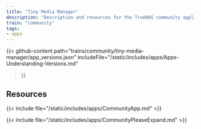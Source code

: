 ```yaml
---
title: "Tiny Media Manager"
description: "Description and resources for the TrueNAS community application called Tiny Media Manager."
train: "community"
tags:
- apps
---
```


{{< github-content 
    path="trains/community/tiny-media-manager/app_versions.json"
	includeFile="/static/includes/apps/Apps-Understanding-Versions.md"
>}}

## Resources

{{< include file="/static/includes/apps/CommunityApp.md" >}}

{{< include file="/static/includes/apps/CommunityPleaseExpand.md" >}}

<!--
<div class="docs-sections">

{{< doc-card title="<appname> Deployments" link="/resources/"
descr="How to deploy and configure the <appname> app." >}}

</div>
-->
